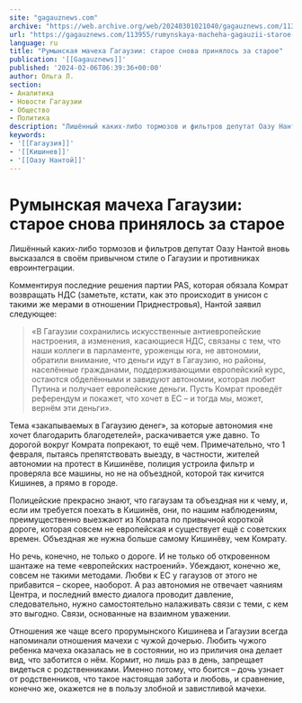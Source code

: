 ```yaml
---
site: "gagauznews.com"
archive: "https://web.archive.org/web/20240301021040/gagauznews.com/113955/rumynskaya-macheha-gagauzii-staroe-snova-prinyalos-za-staroe.html"
url: "https://gagauznews.com/113955/rumynskaya-macheha-gagauzii-staroe-snova-prinyalos-za-staroe.html"
language: ru
title: "Румынская мачеха Гагаузии: старое снова принялось за старое"
publication: '[[Gagauznews]]'
published: '2024-02-06T06:39:36+00:00'
author: Ольга Л.
section:
- Аналитика
- Новости Гагаузии
- Общество
- Политика
description: "Лишённый каких-либо тормозов и фильтров депутат Оазу Нантой вновь высказался в своём привычном стиле о Гагаузии и противниках евроинтеграции. Комментируя последние решения партии PAS, которая обязала Комрат возвращать НДС (заметьте, кстати, как это происходит в унисон с такими же мерами в отношении Приднестровья), Нантой заявил следующее: «В Гагаузии сохранились искусственные антиевропейские настроения, а изменения, касающиеся НДС, связаны с тем, что наши коллеги в парламенте, уроженцы юга, не автономии, обратили внимание, что деньги идут в Гагаузию, но районы, населённые гражданами, поддерживающими европейский курс, остаются обделёнными и завидуют автономии, которая любит Путина и получает европейские деньги. Пусть Комрат проведёт референдум и покажет, […]"
keywords:
- '[[Гагаузия]]'
- '[[Кишинев]]'
- '[[Оазу Нантой]]'
---
```


# Румынская мачеха Гагаузии: старое снова принялось за старое

Лишённый каких-либо тормозов и фильтров депутат Оазу Нантой вновь высказался в своём привычном стиле о Гагаузии и противниках евроинтеграции.

Комментируя последние решения партии PAS, которая обязала Комрат возвращать НДС (заметьте, кстати, как это происходит в унисон с такими же мерами в отношении Приднестровья), Нантой заявил следующее:

> «В Гагаузии сохранились искусственные антиевропейские настроения, а изменения, касающиеся НДС, связаны с тем, что наши коллеги в парламенте, уроженцы юга, не автономии, обратили внимание, что деньги идут в Гагаузию, но районы, населённые гражданами, поддерживающими европейский курс, остаются обделёнными и завидуют автономии, которая любит Путина и получает европейские деньги. Пусть Комрат проведёт референдум и покажет, что хочет в ЕС – и тогда мы, может, вернём эти деньги».

Тема «закапываемых в Гагаузию денег», за которые автономия «не хочет благодарить благодетелей», раскачивается уже давно. То дорогой вокруг Комрата попрекают, то ещё чем. Примечательно, что 1 февраля, пытаясь препятствовать выезду, в частности, жителей автономии на протест в Кишинёве, полиция устроила фильтр и проверяла все машины, но не на объездной, которой так кичится Кишинев, а прямо в городе.

Полицейские прекрасно знают, что гагаузам та объездная ни к чему, и, если им требуется поехать в Кишинёв, они, по нашим наблюдениям, преимущественно выезжают из Комрата по привычной короткой дороге, которая совсем не европейская и существует ещё с советских времен. Объездная же нужна больше самому Кишинёву, чем Комрату.

Но речь, конечно, не только о дороге. И не только об откровенном шантаже на теме «европейских настроений». Убеждают, конечно же, совсем не такими методами. Любви к ЕС у гагаузов от этого не прибавится – скорее, наоборот. А раз автономия не отвечает чаяниям Центра, и последний вместо диалога проводит давление, следовательно, нужно самостоятельно налаживать связи с теми, с кем это выгодно. Связи, основанные на взаимном уважении.

Отношения же чаще всего прорумынского Кишинева и Гагаузии всегда напоминали отношения мачехи с чужой дочерью. Любить чужого ребенка мачеха оказалась не в состоянии, но из приличия она делает вид, что заботится о нём. Кормит, но лишь раз в день, запрещает видеться с родственниками. Именно потому, что боится – дочь узнает от родственников, что такое настоящая забота и любовь, и сравнение, конечно же, окажется не в пользу злобной и завистливой мачехи.